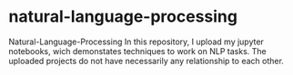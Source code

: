 # natural-language-processing
Natural-Language-Processing In this repository, I upload my jupyter notebooks, wich demonstates techniques to work on NLP tasks. The uploaded projects do not have necessarily any relationship to each other.
